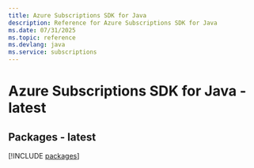 ```yaml
---
title: Azure Subscriptions SDK for Java
description: Reference for Azure Subscriptions SDK for Java
ms.date: 07/31/2025
ms.topic: reference
ms.devlang: java
ms.service: subscriptions
---
```

# Azure Subscriptions SDK for Java - latest
## Packages - latest
[!INCLUDE [packages](subscriptions-index.md)]